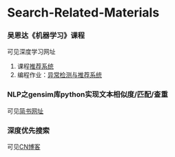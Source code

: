 # Search-Related-Materials

### 吴恩达《机器学习》课程
可见深度学习网址
1. 课程[推荐系统](https://ai.deepshare.net/detail/p_5df99dfe8c83a_qMnAGRok/6)
2. 编程作业：[异常检测与推荐系统](https://ai.deepshare.net/detail/p_5df99dfe8c83a_qMnAGRok/6)

### NLP之gensim库python实现文本相似度/匹配/查重
可见[简书网址](https://www.jianshu.com/p/44b43d65d568)

### 深度优先搜索
可见[CN博客](https://www.cnblogs.com/Jimmy1988/p/8184192.html)

